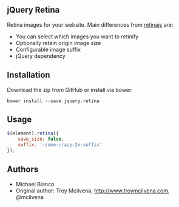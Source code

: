 ## jQuery Retina
Retina images for your website. Main differences from [retinajs](http://retinajs.com) are:

* You can select which images you want to retinify
* Optionally retain origin image size
* Configurable image suffix
* jQuery dependency

## Installation
Download the zip from GitHub or install via bower:
```
bower install --save jquery.retina
```
## Usage

```javascript
$(element).retina({
	save_size: false,
	suffix: '-some-crazy-2x-suffix'
});
```

## Authors

* Michael Bianco
* Original author: Troy Mcilvena, http://www.troymcilvena.com, @mcilvena
 